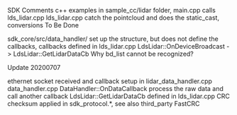 SDK Comments
c++ examples in sample_cc/lidar folder, main.cpp calls lds_lidar.cpp
lds_lidar.cpp catch the pointcloud and does the static_cast, conversions To Be Done

sdk_core/src/data_handler/ set up the structure, but does not define the callbacks, callbacks defined in lds_lidar.cpp
LdsLidar::OnDeviceBroadcast ->  LdsLidar::GetLidarDataCb
Why bd_list cannot be recognized?


Update 20200707

ethernet socket received and callback setup in lidar_data_handler.cpp
data_handler.cpp DataHandler::OnDataCallback process the raw data and call another callback LdsLidar::GetLidarDataCb defined in lds_lidar.cpp
CRC checksum applied in sdk_protocol.*, see also third_party FastCRC